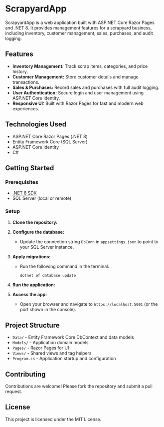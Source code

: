 # ScrapyardApp

ScrapyardApp is a web application built with ASP.NET Core Razor Pages and .NET 8. It provides management features for a scrapyard business, including inventory, customer management, sales, purchases, and audit logging.

## Features

- **Inventory Management:** Track scrap items, categories, and price history.
- **Customer Management:** Store customer details and manage transactions.
- **Sales & Purchases:** Record sales and purchases with full audit logging.
- **User Authentication:** Secure login and user management using ASP.NET Core Identity.
- **Responsive UI:** Built with Razor Pages for fast and modern web experiences.

## Technologies Used

- ASP.NET Core Razor Pages (.NET 8)
- Entity Framework Core (SQL Server)
- ASP.NET Core Identity
- C#

## Getting Started

### Prerequisites

- [.NET 8 SDK](https://dotnet.microsoft.com/download/dotnet/8.0)
- SQL Server (local or remote)

### Setup

1. **Clone the repository:**

2. **Configure the database:**
   - Update the connection string `DbConn` in `appsettings.json` to point to your SQL Server instance.

3. **Apply migrations:**
   - Run the following command in the terminal:
	 ```bash
	 dotnet ef database update
	 ```
4. **Run the application:**
5. **Access the app:**
   - Open your browser and navigate to `https://localhost:5001` (or the port shown in the console).

## Project Structure

- `Data/` - Entity Framework Core DbContext and data models
- `Models/` - Application domain models
- `Pages/` - Razor Pages for UI
- `Views/` - Shared views and tag helpers
- `Program.cs` - Application startup and configuration

## Contributing

Contributions are welcome! Please fork the repository and submit a pull request.

## License

This project is licensed under the MIT License.